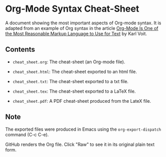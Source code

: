 Org-Mode Syntax Cheat-Sheet
===========================

A document showing the most important aspects of Org-mode syntax.  It is
adapted from an example of Org syntax in the article [Org-Mode Is One of the
Most Reasonable Markup Language to Use for
Text](http://karl-voit.at/2017/09/23/orgmode-as-markup-only/) by Karl Voit.

Contents
---------

* `cheat_sheet.org`: The cheat-sheet (an Org-mode file).

* `cheat_sheet.html`: The cheat-sheet exported to an html file.

* `cheat_sheet.txt`: The cheat-sheet exported to a txt file.

* `cheat_sheet.tex`: The cheat-sheet exported to a LaTeX file.

* `cheat_sheet.pdf`: A PDF cheat-sheet produced from the LateX file.

Note
----

The exported files were produced in Emacs using
the `org-export-dispatch` command (C-c C-e).

GitHub renders the Org file.
Click "Raw" to see it in its original plain text form.
